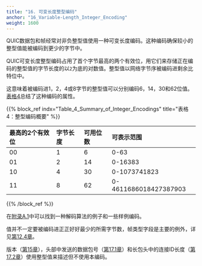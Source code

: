 ```yaml
---
title: "16. 可变长度整型编码"
anchor: "16_Variable-Length_Integer_Encoding"
weight: 1600
---
```


QUIC数据包和帧经常对非负整型值使用一种可变长度编码。这种编码确保较小的整型值能被编码到更少的字节中。

QUIC可变长度整型编码占用了首个字节最高的两个有效位，用它们来存储正在编码的整型值的字节长度的以`2`为底的对数值。整型值以网络字节序被编码进剩余比特位中。

这意味着被编码进1，2，4或8字节的整型值可以分别编码6，14，30和62位值。[表格4](#Table_4_Summary_of_Integer_Encodings)总结了这种编码的属性。

{{% block_ref
indx="Table_4_Summary_of_Integer_Encodings"
title="表格4：整型编码概要" %}}

| 最高的2个有效位 | 字节长度 | 可用位数 | 可表示范围                 |
|:---------|:-----|:-----|:----------------------|
| 00       | 1    | 6    | 0-63                  |
| 01       | 2    | 14   | 0-16383               |
| 10       | 4    | 30   | 0-1073741823          |
| 11       | 8    | 62   | 0-4611686018427387903 |

{{% /block_ref %}}

在[附录A.1]()中可以找到一种解码算法的例子和一些样例编码。

值并不一定要被编码进正正好好最少的所需字节数，帧类型字段是主要的例外，详见[第12.4章]()。

版本（[第15章]()），头部中发送的数据包号（[第17.1章]()）和长包头中的连接ID长度（[第17.2章]()）使用整型值来描述但不使用本编码。
